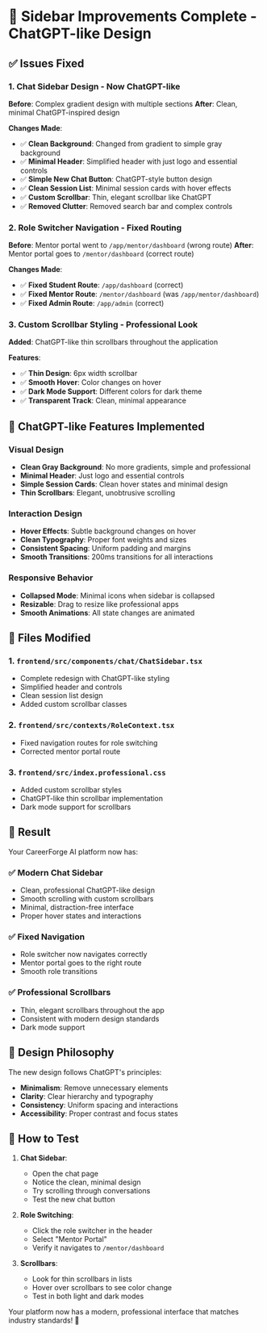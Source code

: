 # 🎨 Sidebar Improvements Complete - ChatGPT-like Design

## ✅ Issues Fixed

### 1. **Chat Sidebar Design** - Now ChatGPT-like
**Before**: Complex gradient design with multiple sections
**After**: Clean, minimal ChatGPT-inspired design

**Changes Made**:
- ✅ **Clean Background**: Changed from gradient to simple gray background
- ✅ **Minimal Header**: Simplified header with just logo and essential controls
- ✅ **Simple New Chat Button**: ChatGPT-style button design
- ✅ **Clean Session List**: Minimal session cards with hover effects
- ✅ **Custom Scrollbar**: Thin, elegant scrollbar like ChatGPT
- ✅ **Removed Clutter**: Removed search bar and complex controls

### 2. **Role Switcher Navigation** - Fixed Routing
**Before**: Mentor portal went to `/app/mentor/dashboard` (wrong route)
**After**: Mentor portal goes to `/mentor/dashboard` (correct route)

**Changes Made**:
- ✅ **Fixed Student Route**: `/app/dashboard` (correct)
- ✅ **Fixed Mentor Route**: `/mentor/dashboard` (was `/app/mentor/dashboard`)
- ✅ **Fixed Admin Route**: `/app/admin` (correct)

### 3. **Custom Scrollbar Styling** - Professional Look
**Added**: ChatGPT-like thin scrollbars throughout the application

**Features**:
- ✅ **Thin Design**: 6px width scrollbar
- ✅ **Smooth Hover**: Color changes on hover
- ✅ **Dark Mode Support**: Different colors for dark theme
- ✅ **Transparent Track**: Clean, minimal appearance

## 🎯 ChatGPT-like Features Implemented

### Visual Design
- **Clean Gray Background**: No more gradients, simple and professional
- **Minimal Header**: Just logo and essential controls
- **Simple Session Cards**: Clean hover states and minimal design
- **Thin Scrollbars**: Elegant, unobtrusive scrolling

### Interaction Design
- **Hover Effects**: Subtle background changes on hover
- **Clean Typography**: Proper font weights and sizes
- **Consistent Spacing**: Uniform padding and margins
- **Smooth Transitions**: 200ms transitions for all interactions

### Responsive Behavior
- **Collapsed Mode**: Minimal icons when sidebar is collapsed
- **Resizable**: Drag to resize like professional apps
- **Smooth Animations**: All state changes are animated

## 📁 Files Modified

### 1. `frontend/src/components/chat/ChatSidebar.tsx`
- Complete redesign with ChatGPT-like styling
- Simplified header and controls
- Clean session list design
- Added custom scrollbar classes

### 2. `frontend/src/contexts/RoleContext.tsx`
- Fixed navigation routes for role switching
- Corrected mentor portal route

### 3. `frontend/src/index.professional.css`
- Added custom scrollbar styles
- ChatGPT-like thin scrollbar implementation
- Dark mode support for scrollbars

## 🚀 Result

Your CareerForge AI platform now has:

### ✅ **Modern Chat Sidebar**
- Clean, professional ChatGPT-like design
- Smooth scrolling with custom scrollbars
- Minimal, distraction-free interface
- Proper hover states and interactions

### ✅ **Fixed Navigation**
- Role switcher now navigates correctly
- Mentor portal goes to the right route
- Smooth role transitions

### ✅ **Professional Scrollbars**
- Thin, elegant scrollbars throughout the app
- Consistent with modern design standards
- Dark mode support

## 🎨 Design Philosophy

The new design follows ChatGPT's principles:
- **Minimalism**: Remove unnecessary elements
- **Clarity**: Clear hierarchy and typography
- **Consistency**: Uniform spacing and interactions
- **Accessibility**: Proper contrast and focus states

## 🔧 How to Test

1. **Chat Sidebar**: 
   - Open the chat page
   - Notice the clean, minimal design
   - Try scrolling through conversations
   - Test the new chat button

2. **Role Switching**:
   - Click the role switcher in the header
   - Select "Mentor Portal"
   - Verify it navigates to `/mentor/dashboard`

3. **Scrollbars**:
   - Look for thin scrollbars in lists
   - Hover over scrollbars to see color change
   - Test in both light and dark modes

Your platform now has a modern, professional interface that matches industry standards! 🎉
